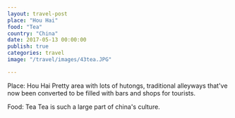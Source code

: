 ```yaml
---
layout: travel-post
place: "Hou Hai"
food: "Tea"
country: "China"
date: 2017-05-13 00:00:00
publish: true
categories: travel
image: "/travel/images/43tea.JPG"

---
```


Place: Hou Hai
Pretty area with lots of hutongs, traditional alleyways that've now been converted to be filled with bars and shops for tourists.

Food: Tea
Tea is such a large part of china's culture. 